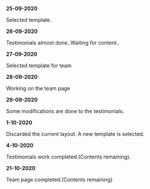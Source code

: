 **25-09-2020**

Selected template.

**26-09-2020**

Testimonials almost done..Waiting for content..

**27-09-2020**

Selected template for team

**28-09-2020**

Working on the team page

**29-09-2020**

Some modifications are done to the testimonials.

**1-10-2020**

Discarded the current layout. A new template is selected.


**4-10-2020**

Testimonials work completed.(Contents remaining).

**21-10-2020**

Team page completed.(Contents remaining)



